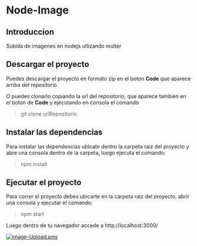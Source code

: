 # Node-Image
## Introduccion
Subida de imagenes en nodejs utlizando multer

## Descargar el proyecto
Puedes descargar el proyecto en formato zip en el boton **Code** que aparece arriba del repositorio.

O puedes clonarlo copiando la url del repositorio, que aparece tambien en el boton de **Code**
y ejecutando en consola el comando 

>git clone urlRepositorio

## Instalar las dependencias
Para instalar las dependencias ubicate dentro la carpeta raiz del proyecto y abre una consola dentro de la carpeta, luego ejecuta el comando:
>npm install 

## Ejecutar el proyecto

Para correr el proyecto debes ubicarte en la carpeta raiz del proyecto, abrir una consola y ejecutar el comando:
>npm start

Luego dentro de tu navegador accede a http://localhost:3000/ 

[![image-Upload.png](https://i.postimg.cc/DyknFLPx/image-Upload.png)](https://postimg.cc/fkK6f3Fd)